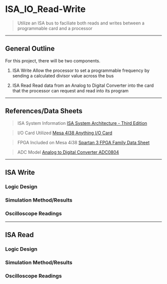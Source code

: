 # ISA_IO_Read-Write

>Utilize an ISA bus to faciliate both reads and writes between a programmable card and a processor

---------------------------------------------------------------------------
## General Outline
For this project, there will be two components. 
1. ISA Write
    Allow the processor to set a programmable frequency by sending a calculated divisor value across the bus

2. ISA Read
    Read data from an Analog to Digital Converter into the card that the processor can request and read into its program
---------------------------------------------------------------------------
## References/Data Sheets

> ISA System Information
[ISA System Architecture - Third Edition](https://vtda.org/books/Computing/Hardware/ISASystemArchitectureThirdEd_TomShanleyDonAnderson.pdf)

> I/O Card Utilized
[Mesa 4I38 Anything I/O Card](http://www.mesanet.com/pdf/parallel/4i38man.pdf)

> FPGA Included on Mesa 4i38
[Spartan 3 FPGA Family Data Sheet](https://docs.amd.com/v/u/en-US/ds099)

> ADC Model
[Analog to Digital Converter ADC0804](https://www.ti.com/lit/ds/symlink/adc0804-n.pdf)

---------------------------------------------------------------------------
## ISA Write

### Logic Design

### Simulation Method/Results

### Oscilloscope Readings

---------------------------------------------------------------------------
## ISA Read

### Logic Design

### Simulation Method/Results

### Oscilloscope Readings